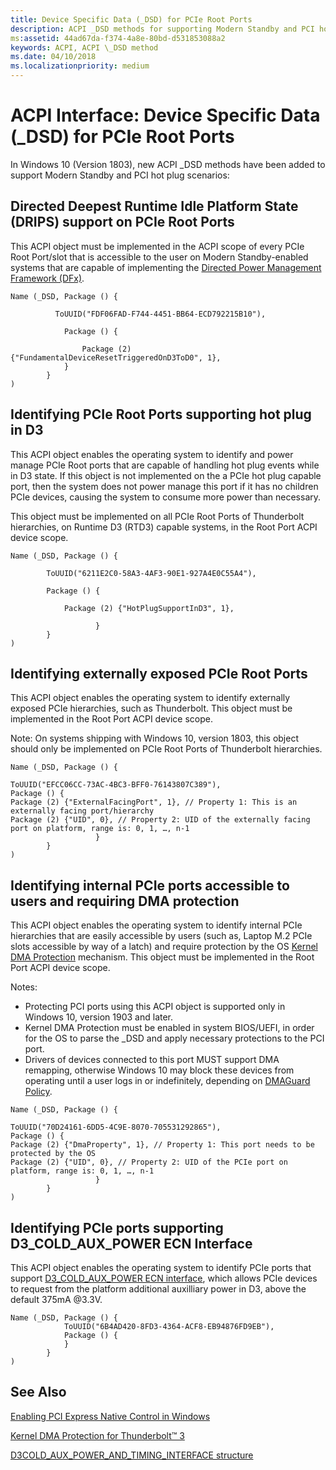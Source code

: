 ```yaml
---
title: Device Specific Data (_DSD) for PCIe Root Ports
description: ACPI _DSD methods for supporting Modern Standby and PCI hot plug scenarios
ms:assetid: 44ad67da-f374-4a8e-80bd-d531853088a2
keywords: ACPI, ACPI \_DSD method
ms.date: 04/10/2018
ms.localizationpriority: medium
---
```


# ACPI Interface: Device Specific Data (\_DSD) for PCIe Root Ports

In Windows 10 (Version 1803), new ACPI \_DSD methods have been added to support Modern Standby and PCI hot plug scenarios:

## Directed Deepest Runtime Idle Platform State (DRIPS) support on PCIe Root Ports

 This ACPI object must be implemented in the ACPI scope of every PCIe Root Port/slot that is accessible to the user on Modern Standby-enabled systems that are capable of implementing the [Directed Power Management Framework (DFx)](../kernel/introduction-to-the-directed-power-management-framework.md).

```ASL
Name (_DSD, Package () {

          ToUUID("FDF06FAD-F744-4451-BB64-ECD792215B10"),

            Package () {

                Package (2) {"FundamentalDeviceResetTriggeredOnD3ToD0", 1},
            }
        }
)
```

## Identifying PCIe Root Ports supporting hot plug in D3

This ACPI object enables the operating system to identify and power manage PCIe Root ports that are capable of handling hot plug events while in D3 state. If this object is not implemented on the a PCIe hot plug capable port, then the system does not power manage this port if it has no children PCIe devices, causing the system to consume more power than necessary.

This object must be implemented on all PCIe Root Ports of Thunderbolt hierarchies, on Runtime D3 (RTD3) capable systems, in the Root Port ACPI device scope.

```ASL
Name (_DSD, Package () {  

        ToUUID("6211E2C0-58A3-4AF3-90E1-927A4E0C55A4"),  

        Package () {  

            Package (2) {"HotPlugSupportInD3", 1},  

                   }
        }
)
```

## Identifying externally exposed PCIe Root Ports

This ACPI object enables the operating system to identify externally exposed PCIe hierarchies, such as Thunderbolt. This object must be implemented in the Root Port ACPI device scope.

Note: On systems shipping with Windows 10, version 1803, this object should only be implemented on PCIe Root Ports of Thunderbolt hierarchies.

```ASL
Name (_DSD, Package () {  

ToUUID("EFCC06CC-73AC-4BC3-BFF0-76143807C389"),
Package () {
Package (2) {"ExternalFacingPort", 1}, // Property 1: This is an externally facing port/hierarchy
Package (2) {"UID", 0}, // Property 2: UID of the externally facing port on platform, range is: 0, 1, …, n-1
                   }
        }
)
```

## Identifying internal PCIe ports accessible to users and requiring DMA protection

This ACPI object enables the operating system to identify internal PCIe hierarchies that are easily accessible by users (such as, Laptop M.2 PCIe slots accessible by way of a latch) and require protection by the OS [Kernel DMA Protection](https://docs.microsoft.com/windows/security/information-protection/kernel-dma-protection-for-thunderbolt) mechanism. This object must be implemented in the Root Port ACPI device scope. 

Notes: 
-	Protecting PCI ports using this ACPI object is supported only in Windows 10, version 1903 and later.
-	Kernel DMA Protection must be enabled in system BIOS/UEFI, in order for the OS to parse the \_DSD and apply necessary protections to the PCI port.
-	Drivers of devices connected to this port MUST support DMA remapping, otherwise Windows 10 may block these devices from operating until a user logs in or indefinitely, depending on [DMAGuard Policy](https://docs.microsoft.com/windows/client-management/mdm/policy-csp-dmaguard).


```ASL
Name (_DSD, Package () {  

ToUUID("70D24161-6DD5-4C9E-8070-705531292865"),
Package () {
Package (2) {"DmaProperty", 1}, // Property 1: This port needs to be protected by the OS
Package (2) {"UID", 0}, // Property 2: UID of the PCIe port on platform, range is: 0, 1, …, n-1
                   }
        }
)
```

## Identifying PCIe ports supporting D3_COLD_AUX_POWER ECN Interface

This ACPI object enables the operating system to identify PCIe ports that support [D3_COLD_AUX_POWER ECN interface](https://docs.microsoft.com/windows-hardware/drivers/ddi/wdm/ns-wdm-_d3cold_aux_power_and_timing_interface), which allows PCIe devices to request from the platform additional auxilliary power in D3, above the default 375mA @3.3V.

```ASL
Name (_DSD, Package () {
            ToUUID("6B4AD420-8FD3-4364-ACF8-EB94876FD9EB"),
            Package () {
            }
        }
)

```


## See Also

[Enabling PCI Express Native Control in Windows](enabling-pci-express-native-control.md)

[Kernel DMA Protection for Thunderbolt™ 3](https://docs.microsoft.com/windows/security/information-protection/kernel-dma-protection-for-thunderbolt)

[D3COLD_AUX_POWER_AND_TIMING_INTERFACE structure](https://docs.microsoft.com/windows-hardware/drivers/ddi/wdm/ns-wdm-_d3cold_aux_power_and_timing_interface)
